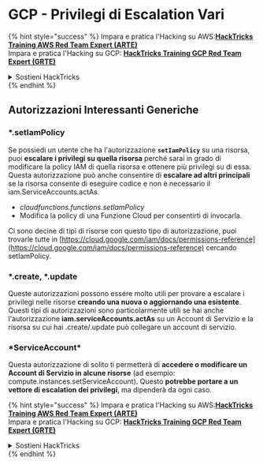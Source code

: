 # GCP - Privilegi di Escalation Vari

{% hint style="success" %}
Impara e pratica l'Hacking su AWS:<img src="/.gitbook/assets/image.png" alt="" data-size="line">[**HackTricks Training AWS Red Team Expert (ARTE)**](https://training.hacktricks.xyz/courses/arte)<img src="/.gitbook/assets/image.png" alt="" data-size="line">\
Impara e pratica l'Hacking su GCP: <img src="/.gitbook/assets/image (2).png" alt="" data-size="line">[**HackTricks Training GCP Red Team Expert (GRTE)**<img src="/.gitbook/assets/image (2).png" alt="" data-size="line">](https://training.hacktricks.xyz/courses/grte)

<details>

<summary>Sostieni HackTricks</summary>

* Controlla i [**piani di abbonamento**](https://github.com/sponsors/carlospolop)!
* **Unisciti al** 💬 [**gruppo Discord**](https://discord.gg/hRep4RUj7f) o al [**gruppo telegram**](https://t.me/peass) o **seguici** su **Twitter** 🐦 [**@hacktricks\_live**](https://twitter.com/hacktricks\_live)**.**
* **Condividi trucchi di hacking inviando PR a** [**HackTricks**](https://github.com/carlospolop/hacktricks) e [**HackTricks Cloud**](https://github.com/carlospolop/hacktricks-cloud) repos di Github.

</details>
{% endhint %}

## Autorizzazioni Interessanti Generiche

### \*.setIamPolicy

Se possiedi un utente che ha l'autorizzazione **`setIamPolicy`** su una risorsa, puoi **escalare i privilegi su quella risorsa** perché sarai in grado di modificare la policy IAM di quella risorsa e ottenere più privilegi su di essa.\
Questa autorizzazione può anche consentire di **escalare ad altri principali** se la risorsa consente di eseguire codice e non è necessario il iam.ServiceAccounts.actAs.

* _cloudfunctions.functions.setIamPolicy_
* Modifica la policy di una Funzione Cloud per consentirti di invocarla.

Ci sono decine di tipi di risorse con questo tipo di autorizzazione, puoi trovarle tutte in [https://cloud.google.com/iam/docs/permissions-reference](https://cloud.google.com/iam/docs/permissions-reference) cercando setIamPolicy.

### \*.create, \*.update

Queste autorizzazioni possono essere molto utili per provare a escalare i privilegi nelle risorse **creando una nuova o aggiornando una esistente**. Questi tipi di autorizzazioni sono particolarmente utili se hai anche l'autorizzazione **iam.serviceAccounts.actAs** su un Account di Servizio e la risorsa su cui hai .create/.update può collegare un account di servizio.

### \*ServiceAccount\*

Questa autorizzazione di solito ti permetterà di **accedere o modificare un Account di Servizio in alcune risorse** (ad esempio: compute.instances.setServiceAccount). Questo **potrebbe portare a un vettore di escalation dei privilegi**, ma dipenderà da ogni caso.



{% hint style="success" %}
Impara e pratica l'Hacking su AWS:<img src="/.gitbook/assets/image.png" alt="" data-size="line">[**HackTricks Training AWS Red Team Expert (ARTE)**](https://training.hacktricks.xyz/courses/arte)<img src="/.gitbook/assets/image.png" alt="" data-size="line">\
Impara e pratica l'Hacking su GCP: <img src="/.gitbook/assets/image (2).png" alt="" data-size="line">[**HackTricks Training GCP Red Team Expert (GRTE)**<img src="/.gitbook/assets/image (2).png" alt="" data-size="line">](https://training.hacktricks.xyz/courses/grte)

<details>

<summary>Sostieni HackTricks</summary>

* Controlla i [**piani di abbonamento**](https://github.com/sponsors/carlospolop)!
* **Unisciti al** 💬 [**gruppo Discord**](https://discord.gg/hRep4RUj7f) o al [**gruppo telegram**](https://t.me/peass) o **seguici** su **Twitter** 🐦 [**@hacktricks\_live**](https://twitter.com/hacktricks\_live)**.**
* **Condividi trucchi di hacking inviando PR a** [**HackTricks**](https://github.com/carlospolop/hacktricks) e [**HackTricks Cloud**](https://github.com/carlospolop/hacktricks-cloud) repos di Github.

</details>
{% endhint %}
